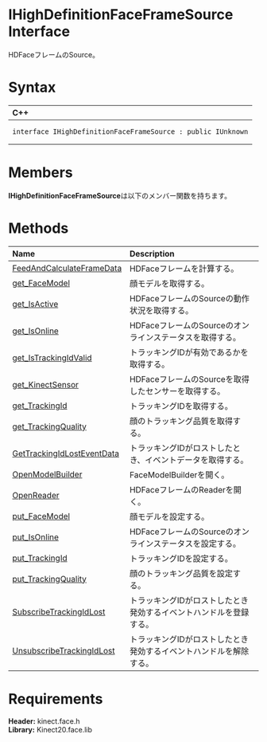 IHighDefinitionFaceFrameSource Interface  
========================================  

HDFaceフレームのSource。 <span id="syntaxSection"></span>

Syntax  
======  

<table>
<colgroup>
<col width="100%" />
</colgroup>
<thead>
<tr class="header">
<th align="left">C++</th>
</tr>
</thead>
<tbody>
<tr class="odd">
<td align="left"><pre><code>interface IHighDefinitionFaceFrameSource : public IUnknown</code></pre></td>
</tr>
</tbody>
</table>

<span id="classMembersSection"></span>

Members  
=======  

**IHighDefinitionFaceFrameSource**は以下のメンバー関数を持ちます。  

<span id="publicmethodsSection"></span>

Methods  
=======  

<table>
<colgroup>
<col width="30%" />
<col width="60%" />
</colgroup>
<thead>
<tr class="header">
<th align="left">Name</th>
<th align="left">Description</th>
</tr>
</thead>
<tbody>
<tr class="odd">
<td align="left"><a href="IHighDefinitionFaceFrameSo/Methods/FeedAndCalculateFrameData.md">FeedAndCalculateFrameData</a></td>
<td align="left">HDFaceフレームを計算する。</td>
</tr>
<tr class="even">
<td align="left"><a href="IHighDefinitionFaceFrameSo/Methods/get_FaceModel_Method.md">get_FaceModel</a></td>
<td align="left">顔モデルを取得する。</td>
</tr>
<tr class="odd">
<td align="left"><a href="IHighDefinitionFaceFrameSo/Methods/get_IsActive_Method.md">get_IsActive</a></td>
<td align="left">HDFaceフレームのSourceの動作状況を取得する。</td>
</tr>
<tr class="even">
<td align="left"><a href="IHighDefinitionFaceFrameSo/Methods/get_IsOnline_Method.md">get_IsOnline</a></td>
<td align="left">HDFaceフレームのSourceのオンラインステータスを取得する。</td>
</tr>
<tr class="odd">
<td align="left"><a href="IHighDefinitionFaceFrameSo/Methods/get_IsTrackingIdValid_Method.md">get_IsTrackingIdValid</a></td>
<td align="left">トラッキングIDが有効であるかを取得する。</td>
</tr>
<tr class="even">
<td align="left"><a href="IHighDefinitionFaceFrameSo/Methods/get_KinectSensor_Method.md">get_KinectSensor</a></td>
<td align="left">HDFaceフレームのSourceを取得したセンサーを取得する。</td>
</tr>
<tr class="odd">
<td align="left"><a href="IHighDefinitionFaceFrameSo/Methods/get_TrackingId_Method.md">get_TrackingId</a></td>
<td align="left">トラッキングIDを取得する。</td>
</tr>
<tr class="even">
<td align="left"><a href="IHighDefinitionFaceFrameSo/Methods/get_TrackingQuality_Method.md">get_TrackingQuality</a></td>
<td align="left">顔のトラッキング品質を取得する。</td>
</tr>
<tr class="odd">
<td align="left"><a href="IHighDefinitionFaceFrameSo/Methods/GetTrackingIdLostEventData.md">GetTrackingIdLostEventData</a></td>
<td align="left">トラッキングIDがロストしたとき、イベントデータを取得する。</td>
</tr>
<tr class="even">
<td align="left"><a href="IHighDefinitionFaceFrameSo/Methods/OpenModelBuilder_Method.md">OpenModelBuilder</a></td>
<td align="left">FaceModelBuilderを開く。</td>
</tr>
<tr class="odd">
<td align="left"><a href="IHighDefinitionFaceFrameSo/Methods/OpenReader_Method.md">OpenReader</a></td>
<td align="left">HDFaceフレームのReaderを開く。</td>
</tr>
<tr class="even">
<td align="left"><a href="IHighDefinitionFaceFrameSo/Methods/put_FaceModel_Method.md">put_FaceModel</a></td>
<td align="left">顔モデルを設定する。</td>
</tr>
<tr class="odd">
<td align="left"><a href="IHighDefinitionFaceFrameSo/Methods/put_IsOnline_Method.md">put_IsOnline</a></td>
<td align="left">HDFaceフレームのSourceのオンラインステータスを設定する。</td>
</tr>
<tr class="even">
<td align="left"><a href="IHighDefinitionFaceFrameSo/Methods/put_TrackingId_Method.md">put_TrackingId</a></td>
<td align="left">トラッキングIDを設定する。</td>
</tr>
<tr class="odd">
<td align="left"><a href="IHighDefinitionFaceFrameSo/Methods/put_TrackingQuality_Method.md">put_TrackingQuality</a></td>
<td align="left">顔のトラッキング品質を設定する。</td>
</tr>
<tr class="even">
<td align="left"><a href="IHighDefinitionFaceFrameSo/Methods/SubscribeTrackingIdLost.md">SubscribeTrackingIdLost</a></td>
<td align="left">トラッキングIDがロストしたとき発効するイベントハンドルを登録する。</td>
</tr>
<tr class="odd">
<td align="left"><a href="IHighDefinitionFaceFrameSo/Methods/UnsubscribeTrackingIdLost.md">UnsubscribeTrackingIdLost</a></td>
<td align="left">トラッキングIDがロストしたとき発効するイベントハンドルを解除する。</td>
</tr>
</tbody>
</table>

<span id="requirements"></span>

Requirements  
============  

**Header:** kinect.face.h  
**Library:** Kinect20.face.lib  



<!--Please do not edit the data in the comment block below.-->
<!--
TOCTitle : IHighDefinitionFaceFrameSource Interface
RLTitle : IHighDefinitionFaceFrameSource Interface
KeywordK : IHighDefinitionFaceFrameSource interface, about
HelpPriority : 2
TopicType : apiref
KeywordF : IHighDefinitionFaceFrameSource
KeywordF : Microsoft.Kinect.face.IHighDefinitionFaceFrameSource
KeywordA : T:Microsoft.Kinect.face.IHighDefinitionFaceFrameSource
AssetID : T:Microsoft.Kinect.face.IHighDefinitionFaceFrameSource
Locale : en-us
CommunityContent : 1
APIType : Managed
APILocation : 
APIName : Microsoft.Kinect.face.IHighDefinitionFaceFrameSource
TargetOS : Windows
TopicType : kbSyntax
DevLang : C++
DocSet : K4Wv2
ProjType : K4Wv2Proj
Technology : Kinect for Windows
Product : Kinect for Windows SDK v2
productversion : 20
-->
